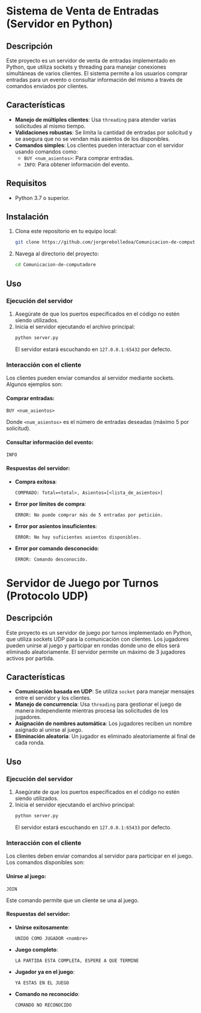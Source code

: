 # Sistema de Venta de Entradas (Servidor en Python)

## Descripción
Este proyecto es un servidor de venta de entradas implementado en Python, que utiliza sockets y threading para manejar conexiones simultáneas de varios clientes. El sistema permite a los usuarios comprar entradas para un evento o consultar información del mismo a través de comandos enviados por clientes.

## Características
- **Manejo de múltiples clientes**: Usa `threading` para atender varias solicitudes al mismo tiempo.
- **Validaciones robustas**: Se limita la cantidad de entradas por solicitud y se asegura que no se vendan más asientos de los disponibles.
- **Comandos simples**: Los clientes pueden interactuar con el servidor usando comandos como:
  - `BUY <num_asientos>`: Para comprar entradas.
  - `INFO`: Para obtener información del evento.

## Requisitos
- Python 3.7 o superior.

## Instalación
1. Clona este repositorio en tu equipo local:
   ```bash
   git clone https://github.com/jorgerebolledoa/Comunicacion-de-computadore
   ```
2. Navega al directorio del proyecto:
   ```bash
   cd Comunicacion-de-computadore
   ```

## Uso

### Ejecución del servidor
1. Asegúrate de que los puertos especificados en el código no estén siendo utilizados.
2. Inicia el servidor ejecutando el archivo principal:
   ```bash
   python server.py
   ```
   El servidor estará escuchando en `127.0.0.1:65432` por defecto.

### Interacción con el cliente
Los clientes pueden enviar comandos al servidor mediante sockets. Algunos ejemplos son:

#### Comprar entradas:
   ```
   BUY <num_asientos>
   ```
   Donde `<num_asientos>` es el número de entradas deseadas (máximo 5 por solicitud).

#### Consultar información del evento:
   ```
   INFO
   ```

#### Respuestas del servidor:
- **Compra exitosa**:
  ```
  COMPRADO: Total=<total>, Asientos=[<lista_de_asientos>]
  ```
- **Error por límites de compra**:
  ```
  ERROR: No puede comprar más de 5 entradas por petición.
  ```
- **Error por asientos insuficientes**:
  ```
  ERROR: No hay suficientes asientos disponibles.
  ```
- **Error por comando desconocido**:
  ```
  ERROR: Comando desconocido.
  ```

# Servidor de Juego por Turnos (Protocolo UDP)

## Descripción
Este proyecto es un servidor de juego por turnos implementado en Python, que utiliza sockets UDP para la comunicación con clientes. Los jugadores pueden unirse al juego y participar en rondas donde uno de ellos será eliminado aleatoriamente. El servidor permite un máximo de 3 jugadores activos por partida.

## Características
- **Comunicación basada en UDP**: Se utiliza `socket` para manejar mensajes entre el servidor y los clientes.
- **Manejo de concurrencia**: Usa `threading` para gestionar el juego de manera independiente mientras procesa las solicitudes de los jugadores.
- **Asignación de nombres automática**: Los jugadores reciben un nombre asignado al unirse al juego.
- **Eliminación aleatoria**: Un jugador es eliminado aleatoriamente al final de cada ronda.


## Uso

### Ejecución del servidor
1. Asegúrate de que los puertos especificados en el código no estén siendo utilizados.
2. Inicia el servidor ejecutando el archivo principal:
   ```bash
   python server.py
   ```
   El servidor estará escuchando en `127.0.0.1:65433` por defecto.

### Interacción con el cliente
Los clientes deben enviar comandos al servidor para participar en el juego. Los comandos disponibles son:

#### Unirse al juego:
   ```
   JOIN
   ```
   Este comando permite que un cliente se una al juego.

#### Respuestas del servidor:
- **Unirse exitosamente**:
  ```
  UNIDO COMO JUGADOR <nombre>
  ```
- **Juego completo**:
  ```
  LA PARTIDA ESTA COMPLETA, ESPERE A QUE TERMINE
  ```
- **Jugador ya en el juego**:
  ```
  YA ESTAS EN EL JUEGO
  ```
- **Comando no reconocido**:
  ```
  COMANDO NO RECONOCIDO
  ```



